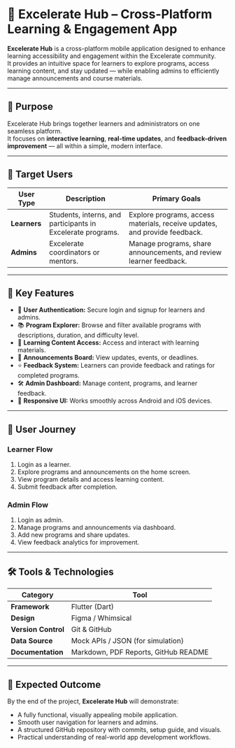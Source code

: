 # 📱 Excelerate Hub – Cross-Platform Learning & Engagement App

**Excelerate Hub** is a cross-platform mobile application designed to enhance learning accessibility and engagement within the Excelerate community.  
It provides an intuitive space for learners to explore programs, access learning content, and stay updated — while enabling admins to efficiently manage announcements and course materials.

---

## 🚀 Purpose

Excelerate Hub brings together learners and administrators on one seamless platform.  
It focuses on **interactive learning**, **real-time updates**, and **feedback-driven improvement** — all within a simple, modern interface.

---

## 👥 Target Users

| User Type | Description | Primary Goals |
|------------|--------------|----------------|
| **Learners** | Students, interns, and participants in Excelerate programs. | Explore programs, access materials, receive updates, and provide feedback. |
| **Admins** | Excelerate coordinators or mentors. | Manage programs, share announcements, and review learner feedback. |

---

## 🧩 Key Features

- 🔐 **User Authentication:** Secure login and signup for learners and admins.  
- 📚 **Program Explorer:** Browse and filter available programs with descriptions, duration, and difficulty level.  
- 🧠 **Learning Content Access:** Access and interact with learning materials.  
- 📢 **Announcements Board:** View updates, events, or deadlines.  
- ⭐ **Feedback System:** Learners can provide feedback and ratings for completed programs.  
- 🛠️ **Admin Dashboard:** Manage content, programs, and learner feedback.  
- 📱 **Responsive UI:** Works smoothly across Android and iOS devices.

---

## 🧭 User Journey

### **Learner Flow**
1. Login as a learner.
2. Explore programs and announcements on the home screen.
3. View program details and access learning content.
4. Submit feedback after completion.

### **Admin Flow**
1. Login as admin.
2. Manage programs and announcements via dashboard.
3. Add new programs and share updates.
4. View feedback analytics for improvement.

---

## 🛠️ Tools & Technologies

| Category | Tool |
|-----------|------|
| **Framework** | Flutter (Dart) |
| **Design** | Figma / Whimsical |
| **Version Control** | Git & GitHub |
| **Data Source** | Mock APIs / JSON (for simulation) |
| **Documentation** | Markdown, PDF Reports, GitHub README |

---

## 🎯 Expected Outcome

By the end of the project, **Excelerate Hub** will demonstrate:
- A fully functional, visually appealing mobile application.  
- Smooth user navigation for learners and admins.  
- A structured GitHub repository with commits, setup guide, and visuals.  
- Practical understanding of real-world app development workflows.



